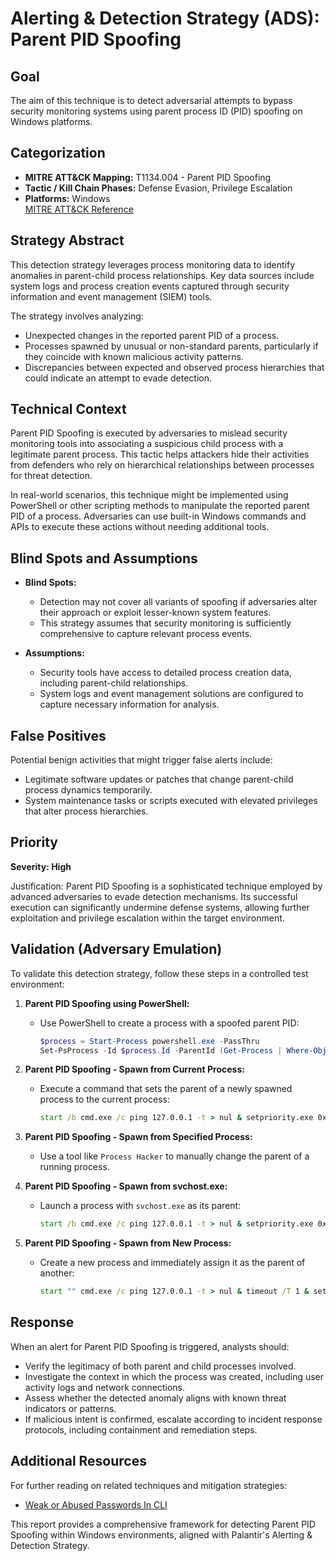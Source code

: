 # Alerting & Detection Strategy (ADS): Parent PID Spoofing

## Goal
The aim of this technique is to detect adversarial attempts to bypass security monitoring systems using parent process ID (PID) spoofing on Windows platforms.

## Categorization
- **MITRE ATT&CK Mapping:** T1134.004 - Parent PID Spoofing
- **Tactic / Kill Chain Phases:** Defense Evasion, Privilege Escalation
- **Platforms:** Windows  
  [MITRE ATT&CK Reference](https://attack.mitre.org/techniques/T1134/004)

## Strategy Abstract
This detection strategy leverages process monitoring data to identify anomalies in parent-child process relationships. Key data sources include system logs and process creation events captured through security information and event management (SIEM) tools.

The strategy involves analyzing:
- Unexpected changes in the reported parent PID of a process.
- Processes spawned by unusual or non-standard parents, particularly if they coincide with known malicious activity patterns.
- Discrepancies between expected and observed process hierarchies that could indicate an attempt to evade detection.

## Technical Context
Parent PID Spoofing is executed by adversaries to mislead security monitoring tools into associating a suspicious child process with a legitimate parent process. This tactic helps attackers hide their activities from defenders who rely on hierarchical relationships between processes for threat detection.

In real-world scenarios, this technique might be implemented using PowerShell or other scripting methods to manipulate the reported parent PID of a process. Adversaries can use built-in Windows commands and APIs to execute these actions without needing additional tools.

## Blind Spots and Assumptions
- **Blind Spots:** 
  - Detection may not cover all variants of spoofing if adversaries alter their approach or exploit lesser-known system features.
  - This strategy assumes that security monitoring is sufficiently comprehensive to capture relevant process events.

- **Assumptions:**
  - Security tools have access to detailed process creation data, including parent-child relationships.
  - System logs and event management solutions are configured to capture necessary information for analysis.

## False Positives
Potential benign activities that might trigger false alerts include:
- Legitimate software updates or patches that change parent-child process dynamics temporarily.
- System maintenance tasks or scripts executed with elevated privileges that alter process hierarchies.

## Priority
**Severity: High**

Justification: Parent PID Spoofing is a sophisticated technique employed by advanced adversaries to evade detection mechanisms. Its successful execution can significantly undermine defense systems, allowing further exploitation and privilege escalation within the target environment.

## Validation (Adversary Emulation)
To validate this detection strategy, follow these steps in a controlled test environment:

1. **Parent PID Spoofing using PowerShell:**
   - Use PowerShell to create a process with a spoofed parent PID:
     ```powershell
     $process = Start-Process powershell.exe -PassThru
     Set-PsProcess -Id $process.Id -ParentId (Get-Process | Where-Object { $_.Name -eq "svchost" }).Id
     ```

2. **Parent PID Spoofing - Spawn from Current Process:**
   - Execute a command that sets the parent of a newly spawned process to the current process:
     ```cmd
     start /b cmd.exe /c ping 127.0.0.1 -t > nul & setpriority.exe 0xffffffff
     ```

3. **Parent PID Spoofing - Spawn from Specified Process:**
   - Use a tool like `Process Hacker` to manually change the parent of a running process.

4. **Parent PID Spoofing - Spawn from svchost.exe:**
   - Launch a process with `svchost.exe` as its parent:
     ```cmd
     start /b cmd.exe /c ping 127.0.0.1 -t > nul & setpriority.exe 0x4
     ```

5. **Parent PID Spoofing - Spawn from New Process:**
   - Create a new process and immediately assign it as the parent of another:
     ```cmd
     start "" cmd.exe /c ping 127.0.0.1 -t > nul & timeout /T 1 & setpriority.exe 0x5
     ```

## Response
When an alert for Parent PID Spoofing is triggered, analysts should:

- Verify the legitimacy of both parent and child processes involved.
- Investigate the context in which the process was created, including user activity logs and network connections.
- Assess whether the detected anomaly aligns with known threat indicators or patterns.
- If malicious intent is confirmed, escalate according to incident response protocols, including containment and remediation steps.

## Additional Resources
For further reading on related techniques and mitigation strategies:
- [Weak or Abused Passwords In CLI](https://attack.mitre.org/techniques/T1078)

This report provides a comprehensive framework for detecting Parent PID Spoofing within Windows environments, aligned with Palantir's Alerting & Detection Strategy.